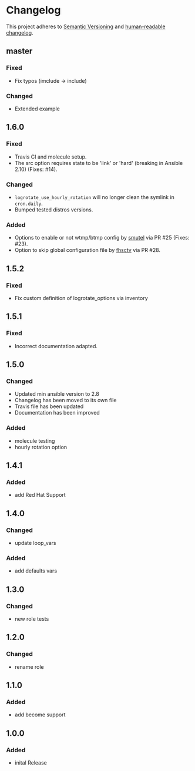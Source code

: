 # Changelog

This project adheres to [Semantic Versioning](https://semver.org/spec/v2.0.0.html)
and [human-readable changelog](https://keepachangelog.com/en/1.0.0/).

## master

### Fixed

- Fix typos (imclude -> include)

### Changed

- Extended example

## 1.6.0

### Fixed

- Travis CI and molecule setup.
- The src option requires state to be 'link' or 'hard' (breaking in Ansible
  2.10) (Fixes: #14).

### Changed

- `logrotate_use_hourly_rotation` will no longer clean the symlink in
  `cron.daily`.
- Bumped tested distros versions.

### Added

- Options to enable or not wtmp/btmp config by [smutel](https://github.com/smutel)
  via PR #25 (Fixes: #23).
- Option to skip global configuration file by [fhsctv](https://github.com/fhsctv)
  via PR #28.

## 1.5.2

### Fixed

- Fix custom definition of logrotate_options via inventory

## 1.5.1

### Fixed

- Incorrect documentation adapted.

## 1.5.0

### Changed

- Updated min ansible version to 2.8
- Changelog has been moved to its own file
- Travis file has been updated
- Documentation has been improved

### Added

- molecule testing
- hourly rotation option

## 1.4.1

### Added

- add Red Hat Support

## 1.4.0

### Changed

- update loop_vars

### Added

- add defaults vars

## 1.3.0

### Changed

- new role tests

## 1.2.0

### Changed

- rename role

## 1.1.0

### Added

- add become support

## 1.0.0

### Added

- inital Release
